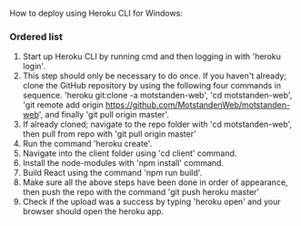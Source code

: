 How to deploy using Heroku CLI for Windows:

### Ordered list

1. Start up Heroku CLI by running cmd and then logging in with 'heroku login'.
2. This step should only be necessary to do once. If you haven't already; clone the GitHub repository by using the following four commands in sequence. 'heroku git:clone -a motstanden-web', 'cd motstanden-web', 'git remote add origin https://github.com/MotstandenWeb/motstanden-web', and finally 'git pull origin master'. 
3. If already cloned; navigate to the repo folder with 'cd motstanden-web', then pull from repo with 'git pull origin master'
4. Run the command 'heroku create'.
5. Navigate into the client folder using 'cd client' command.
6. Install the node-modules with 'npm install' command.
7. Build React using the command 'npm run build'.
8. Make sure all the above steps have been done in order of appearance, then push the repo with the command 'git push heroku master'
9. Check if the upload was a success by typing 'heroku open' and your browser should open the heroku app.
